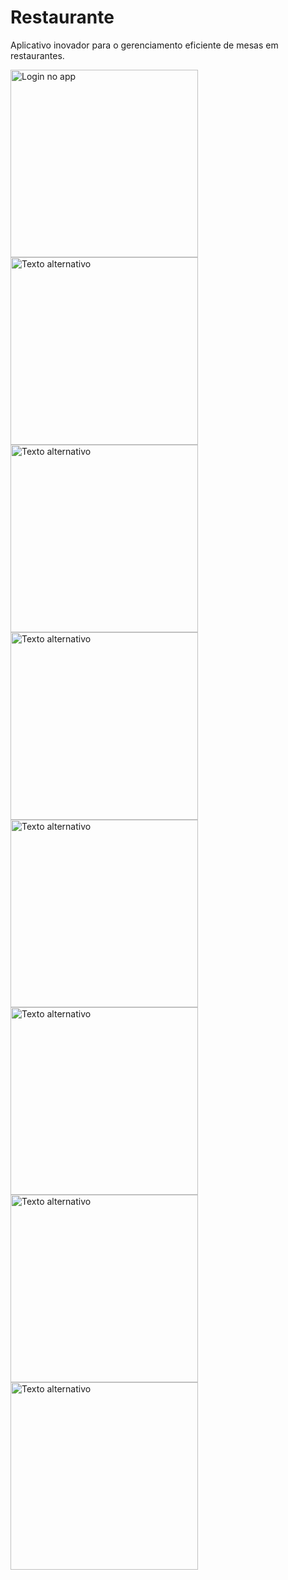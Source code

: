 <h1>Restaurante</h1>
<p>Aplicativo inovador para o gerenciamento eficiente de mesas em restaurantes.</p>

<div>
  <img src="img/login.jpeg" alt="Login no app" width="300" style="margin-right: 10px;">
  <img src="img/0.jpeg" alt="Texto alternativo" width="300">
  <img src="img/1.jpeg" alt="Texto alternativo" width="300">
  <img src="img/2.jpeg" alt="Texto alternativo" width="300">
  <img src="img/3.jpeg" alt="Texto alternativo" width="300">
  <img src="img/4.jpeg" alt="Texto alternativo" width="300">
  <img src="img/5.jpeg" alt="Texto alternativo" width="300">
  <img src="img/6.jpeg" alt="Texto alternativo" width="300">
</div>
